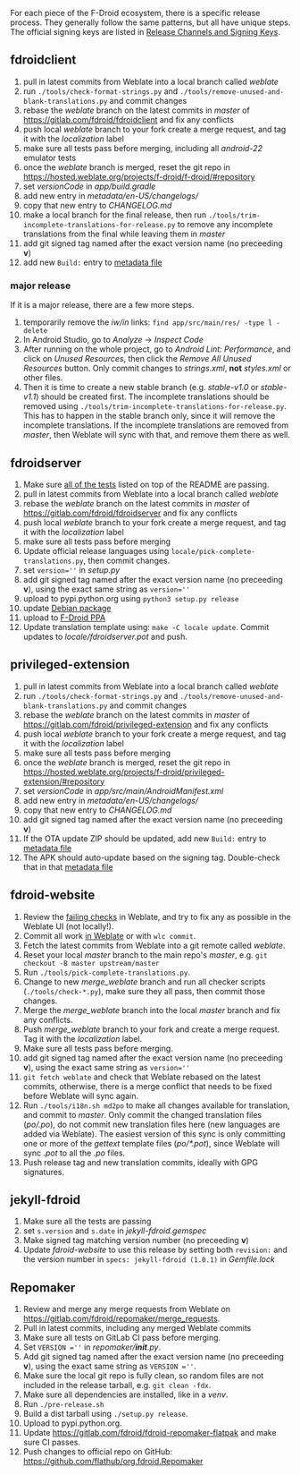 
For each piece of the F-Droid ecosystem, there is a specific release
process.  They generally follow the same patterns, but all have unique
steps.  The official signing keys are listed in
[Release Channels and Signing Keys](https://f-droid.org/docs/Release_Channels_and_Signing_Keys).


## fdroidclient

1. pull in latest commits from Weblate into a local branch called
   _weblate_
2. run `./tools/check-format-strings.py` and
   `./tools/remove-unused-and-blank-translations.py` and commit
   changes
3. rebase the _weblate_ branch on the latest commits in _master_ of
   <https://gitlab.com/fdroid/fdroidclient> and fix any conflicts
4. push local _weblate_ branch to your fork create a merge request,
   and tag it with the _localization_ label
5. make sure all tests pass before merging, including all _android-22_
   emulator tests
6. once the _weblate_ branch is merged, reset the git repo in
   <https://hosted.weblate.org/projects/f-droid/f-droid/#repository>
7. set _versionCode_ in _app/build.gradle_
8. add new entry in _metadata/en-US/changelogs/_
9. copy that new entry to _CHANGELOG.md_
10. make a local branch for the final release, then run
    `./tools/trim-incomplete-translations-for-release.py`
	to remove any incomplete translations from the final while leaving
	them in _master_
10. add git signed tag named after the exact version name (no
   preceeding __v__)
11. add new `Build:` entry to
    [metadata file](https://gitlab.com/fdroid/fdroiddata/blob/master/metadata/org.fdroid.fdroid.txt)

### major release

If it is a major release, there are a few more steps.

1. temporarily remove the _iw/in_ links: `find app/src/main/res/ -type l -delete`
2. In Android Studio, go to _Analyze_ -> _Inspect Code_
3. After running on the whole project, go to _Android Lint:
   Performance_, and click on _Unused Resources_, then click the
   _Remove All Unused Resources_ button.  Only commit changes to
   _strings.xml_, **not** _styles.xml_ or other files.
4. Then it is time to create a new stable branch (e.g. _stable-v1.0_
   or _stable-v1.1_) should be created first.  The incomplete
   translations should be removed using
   `./tools/trim-incomplete-translations-for-release.py`.  This has to
   happen in the stable branch only, since it will remove the
   incomplete translations.  If the incomplete translations are removed
   from _master_, then Weblate will sync with that, and remove them
   there as well.


## fdroidserver

1. Make sure [all of the tests](https://gitlab.com/fdroid/fdroidserver/#build-status)
   listed on top of the README are passing.
2. pull in latest commits from Weblate into a local branch called
   _weblate_
3. rebase the _weblate_ branch on the latest commits in _master_ of
   <https://gitlab.com/fdroid/fdroidserver> and fix any conflicts
4. push local _weblate_ branch to your fork create a merge request,
   and tag it with the _localization_ label
5. make sure all tests pass before merging
6. Update official release languages using
   `locale/pick-complete-translations.py`, then commit changes.
7. set `version=''` in _setup.py_
8. add git signed tag named after the exact version name (no
   preceeding __v__), using the exact same string as `version=''`
9. upload to pypi.python.org using `python3 setup.py release`
10. update [Debian package](https://salsa.debian.org/python-team/packages/fdroidserver)
11. upload to [F-Droid PPA](https://launchpad.net/~fdroid/+archive/ubuntu/fdroidserver)
12. Update translation template using: `make -C locale update`. Commit updates
    to _locale/fdroidserver.pot_ and push.


## privileged-extension

1. pull in latest commits from Weblate into a local branch called
   _weblate_
2. run `./tools/check-format-strings.py` and
   `./tools/remove-unused-and-blank-translations.py` and commit
   changes
3. rebase the _weblate_ branch on the latest commits in _master_ of
   <https://gitlab.com/fdroid/privileged-extension> and fix any conflicts
4. push local _weblate_ branch to your fork create a merge request,
   and tag it with the _localization_ label
5. make sure all tests pass before merging
6. once the _weblate_ branch is merged, reset the git repo in
   <https://hosted.weblate.org/projects/f-droid/privileged-extension/#repository>
7. set _versionCode_ in _app/src/main/AndroidManifest.xml_
8. add new entry in _metadata/en-US/changelogs/_
9. copy that new entry to _CHANGELOG.md_
10. add git signed tag named after the exact version name (no
   preceeding __v__)
11. If the OTA update ZIP should be updated, add new `Build:` entry to
    [metadata file](https://gitlab.com/fdroid/fdroiddata/blob/master/metadata/org.fdroid.fdroid.privileged.ota.txt)
12. The APK should auto-update based on the signing tag.  Double-check
    that in that
    [metadata file](https://gitlab.com/fdroid/fdroiddata/blob/master/metadata/org.fdroid.fdroid.privileged.txt)


## fdroid-website

1. Review the [failing
   checks](https://hosted.weblate.org/checks/?project=f-droid&component=website)
   in Weblate, and try to fix any as possible in the Weblate UI (not
   locally!).
2. Commit all work [in Weblate](https://hosted.weblate.org/projects/f-droid/website/#repository)
   or with `wlc commit`.
3. Fetch the latest commits from Weblate into a git remote called _weblate_.
4. Reset your local _master_ branch to the main repo's _master_, e.g.
   `git checkout -B master upstream/master`
5. Run `./tools/pick-complete-translations.py`.
6. Change to new _merge_weblate_ branch and run all checker scripts
   (`./tools/check-*.py`), make sure they all pass, then commit those
   changes.
7. Merge the _merge_weblate_ branch into the local _master_ branch and
   fix any conflicts.
8. Push _merge_weblate_ branch to your fork and create a merge request.
   Tag it with the _localization_ label.
9. Make sure all tests pass before merging.
7. add git signed tag named after the exact version name (no
   preceeding __v__), using the exact same string as `version=''`
8. `git fetch weblate` and check that Weblate rebased on the latest
   commits, otherwise, there is a merge conflict that needs to be
   fixed before Weblate will sync again.
9. Run `./tools/i18n.sh md2po` to make all changes available for
   translation, and commit to _master_.  Only commit the changed
   translation files (_po/*.po*_), do not commit new translation files
   here (new languages are added via Weblate).  The easiest version of
   this sync is only committing one or more of the _gettext_ template
   files (_po/*.pot_), since Weblate will sync _.pot_ to all the _.po_
   files.
10. Push release tag and new translation commits, ideally with GPG
    signatures.


## jekyll-fdroid

1. Make sure all the tests are passing
2. set `s.version` and `s.date` in _jekyll-fdroid.gemspec_
3. Make signed tag matching version number (no preceeding __v__)
4. Update _fdroid-website_ to use this release by setting both
   `revision:` and the version number in `specs: jekyll-fdroid
   (1.0.1)` in _Gemfile.lock_


## Repomaker

1. Review and merge any merge requests from Weblate on
   <https://gitlab.com/fdroid/repomaker/merge_requests>.
2. Pull in latest commits, including any merged Weblate commits
3. Make sure all tests on GitLab CI pass before merging.
4. Set `VERSION =''` in _repomaker/__init__.py_.
5. Add git signed tag named after the exact version name (no
   preceeding __v__), using the exact same string as `VERSION =''`.
6. Make sure the local git repo is fully clean, so random files are
   not included in the release tarball, e.g. `git clean -fdx`.
7. Make sure all dependencies are installed, like in a _venv_.
8. Run `./pre-release.sh`
9. Build a dist tarball using `./setup.py release`.
10. Upload to pypi.python.org.
11. Update <https://gitlab.com/fdroid/fdroid-repomaker-flatpak>
    and make sure CI passes.
12. Push changes to official repo on GitHub:
	<https://github.com/flathub/org.fdroid.Repomaker>

